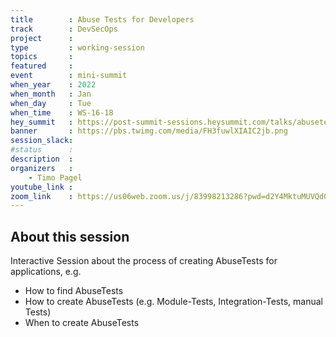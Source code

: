 ```yaml
---
title        : Abuse Tests for Developers
track        : DevSecOps
project      : 
type         : working-session
topics       :
featured     :
event        : mini-summit
when_year    : 2022
when_month   : Jan
when_day     : Tue
when_time    : WS-16-18
hey_summit   : https://post-summit-sessions.heysummit.com/talks/abusetests-for-developers/
banner       : https://pbs.twimg.com/media/FH3fuwlXIAIC2jb.png
session_slack:
#status      : 
description  :
organizers   :
    - Timo Pagel        
youtube_link : 
zoom_link    : https://us06web.zoom.us/j/83998213286?pwd=d2Y4MktuMUVQd0t6NjlQTFk4TVdjQT09
---
```


## About this session
Interactive Session about the process of creating AbuseTests for applications, e.g.
* How to find AbuseTests
* How to create AbuseTests (e.g. Module-Tests, Integration-Tests, manual Tests)
* When to create AbuseTests
